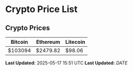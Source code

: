 # Crypto Price List

## Crypto Prices
| Bitcoin | Ethereum | Litecoin |
| ------- | -------- | -------- |
| $103094 | $2479.82 | $98.06 |
**Last Updated:** 2025-05-17 15:51 UTC
**Last Updated:** $DATE$
